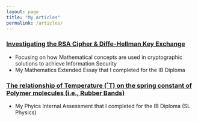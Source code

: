 ```yaml
---
layout: page
title: "My Articles"
permalink: /articles/
---
```


### [Investigating the RSA Cipher & Diffe-Hellman Key Exchange](https://github.com/sjay05/sjay05.github.io/blob/master/MathEE.pdf)
- Focusing on how Mathematical concepts are used in cryptographic solutions to achieve Information Security
- My Mathematics Extended Essay that I completed for the IB Diploma

### [The relationship of Temperature (˚T) on the spring constant of Polymer molecules (i.e., Rubber Bands)](https://github.com/sjay05/sjay05.github.io/blob/master/SL_Physics_IA.pdf)
- My Phyics Internal Assessment that I completed for the IB Diploma (SL Physics)